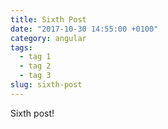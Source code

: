```yaml
---
title: Sixth Post 
date: "2017-10-30 14:55:00 +0100"
category: angular
tags: 
  - tag 1
  - tag 2
  - tag 3
slug: sixth-post
---
```


Sixth post!
